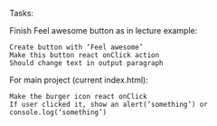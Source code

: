 Tasks:

Finish Feel awesome button as in lecture example:

    Create button with ‘Feel awesome’
    Make this button react onClick action
    Should change text in output paragraph

For main project (current index.html):

    Make the burger icon react onClick
    If user clicked it, show an alert(‘something’) or console.log(‘something’)
